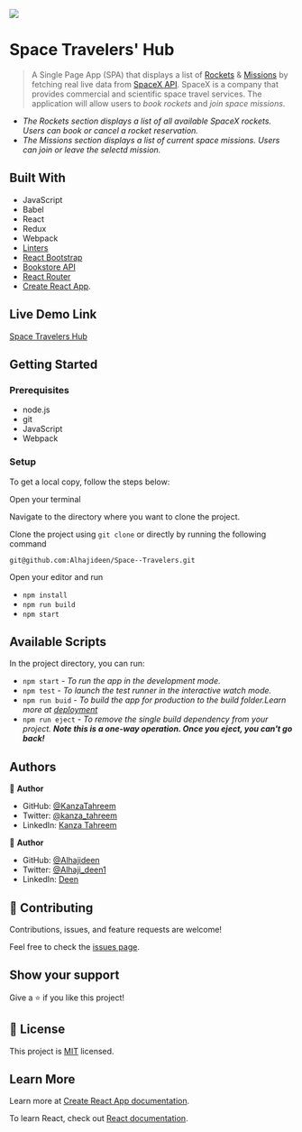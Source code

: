 ![](https://img.shields.io/badge/Microverse-blueviolet)

# Space Travelers' Hub

> A Single Page App (SPA) that displays a list of [Rockets](https://api.spacexdata.com/v3/rockets) & [Missions](https://api.spacexdata.com/v3/missions) by fetching real live data from [SpaceX API](https://api.spacexdata.com/v3).
> SpaceX is a company that provides commercial and scientific space travel services. The application will allow users to _book rockets_ and _join space missions_.

- _The Rockets section displays a list of all available SpaceX rockets. Users can book or cancel a rocket reservation._
- _The Missions section displays a list of current space missions. Users can join or leave the selectd mission._

## Built With

- JavaScript
- Babel
- React
- Redux
- Webpack
- [Linters](https://github.com/microverseinc/linters-config/tree/master/react-redux)
- [React Bootstrap](https://react-bootstrap.github.io/)
- [Bookstore API](https://www.notion.so/Bookstore-API-51ea269061f849118c65c0a53e88a739)
- [React Router](https://reactrouter.com/en/main)
- [Create React App](https://github.com/facebook/create-react-app).

## Live Demo Link

[Space Travelers Hub](https://react-space-travel.netlify.app/)

## Getting Started

### Prerequisites

- node.js
- git
- JavaScript
- Webpack

### Setup

To get a local copy, follow the steps below:

Open your terminal

Navigate to the directory where you want to clone the project.

Clone the project using `git clone` or directly by running the following command

`git@github.com:Alhajideen/Space--Travelers.git`

Open your editor and run

- `npm install`
- `npm run build`
- `npm start`

## Available Scripts

In the project directory, you can run:

- `npm start` - _To run the app in the development mode._
- `npm test` - _To launch the test runner in the interactive watch mode._
- `npm run buid` - _To build the app for production to the build folder.Learn more at [deployment](https://create-react-app.dev/docs/deployment/)_
- `npm run eject` - _To remove the single build dependency from your project. **Note this is a one-way operation. Once you eject, you can't go back!**_

## Authors

👤 **Author**

- GitHub: [@KanzaTahreem](https://github.com/KanzaTahreem)
- Twitter: [@kanza_tahreem](https://twitter.com/kanza_tahreem)
- LinkedIn: [Kanza Tahreem](https://www.linkedin.com/in/kanza-tahreem/)

👤 **Author**

- GitHub: [@Alhajideen](https://github.com/Alhajideen)
- Twitter: [@Alhaji_deen1](https://twitter.com/Alhaji_deen1)
- LinkedIn: [Deen](https://www.linkedin.com/in/nurudeen-salifu-776753244)

## 🤝 Contributing

Contributions, issues, and feature requests are welcome!

Feel free to check the [issues page](https://github.com/Alhajideen/Space--Travelers/issues).

## Show your support

Give a ⭐️ if you like this project!

## 📝 License

This project is [MIT](./LICENSE) licensed.

## Learn More

Learn more at [Create React App documentation](https://facebook.github.io/create-react-app/docs/getting-started).

To learn React, check out [React documentation](https://reactjs.org/).

